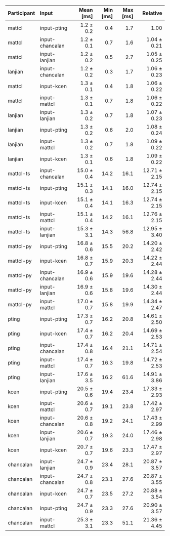 | Participant | Input | Mean [ms] | Min [ms] | Max [ms] | Relative |
|:---|:---|---:|---:|---:|---:|
| mattcl | input-pting | 1.2 ± 0.2 | 0.4 | 1.7 | 1.00 |
| mattcl | input-chancalan | 1.2 ± 0.1 | 0.7 | 1.6 | 1.04 ± 0.21 |
| mattcl | input-lanjian | 1.2 ± 0.2 | 0.5 | 2.7 | 1.05 ± 0.25 |
| lanjian | input-chancalan | 1.2 ± 0.2 | 0.3 | 1.7 | 1.06 ± 0.23 |
| mattcl | input-kcen | 1.3 ± 0.1 | 0.4 | 1.8 | 1.06 ± 0.22 |
| mattcl | input-mattcl | 1.3 ± 0.1 | 0.7 | 1.8 | 1.06 ± 0.22 |
| lanjian | input-lanjian | 1.3 ± 0.2 | 0.7 | 1.8 | 1.07 ± 0.23 |
| lanjian | input-pting | 1.3 ± 0.2 | 0.6 | 2.0 | 1.08 ± 0.24 |
| lanjian | input-mattcl | 1.3 ± 0.2 | 0.7 | 1.8 | 1.09 ± 0.22 |
| lanjian | input-kcen | 1.3 ± 0.1 | 0.6 | 1.8 | 1.09 ± 0.22 |
| mattcl-ts | input-chancalan | 15.0 ± 0.4 | 14.2 | 16.1 | 12.71 ± 2.15 |
| mattcl-ts | input-pting | 15.1 ± 0.3 | 14.1 | 16.0 | 12.74 ± 2.15 |
| mattcl-ts | input-kcen | 15.1 ± 0.4 | 14.1 | 16.3 | 12.74 ± 2.15 |
| mattcl-ts | input-mattcl | 15.1 ± 0.4 | 14.2 | 16.1 | 12.76 ± 2.15 |
| mattcl-ts | input-lanjian | 15.3 ± 3.1 | 14.3 | 56.8 | 12.95 ± 3.40 |
| mattcl-py | input-pting | 16.8 ± 0.6 | 15.5 | 20.2 | 14.20 ± 2.42 |
| mattcl-py | input-kcen | 16.8 ± 0.7 | 15.9 | 20.3 | 14.22 ± 2.44 |
| mattcl-py | input-chancalan | 16.9 ± 0.6 | 15.9 | 19.6 | 14.28 ± 2.44 |
| mattcl-py | input-lanjian | 16.9 ± 0.6 | 15.8 | 19.6 | 14.30 ± 2.44 |
| mattcl-py | input-mattcl | 17.0 ± 0.7 | 15.8 | 19.9 | 14.34 ± 2.47 |
| pting | input-pting | 17.3 ± 0.7 | 16.2 | 20.8 | 14.61 ± 2.50 |
| pting | input-kcen | 17.4 ± 0.7 | 16.2 | 20.4 | 14.69 ± 2.53 |
| pting | input-chancalan | 17.4 ± 0.8 | 16.4 | 21.1 | 14.71 ± 2.54 |
| pting | input-mattcl | 17.4 ± 0.7 | 16.3 | 19.8 | 14.72 ± 2.53 |
| pting | input-lanjian | 17.6 ± 3.5 | 16.2 | 61.6 | 14.91 ± 3.86 |
| kcen | input-pting | 20.5 ± 0.6 | 19.4 | 23.4 | 17.33 ± 2.93 |
| kcen | input-mattcl | 20.6 ± 0.7 | 19.1 | 23.8 | 17.42 ± 2.97 |
| kcen | input-chancalan | 20.6 ± 0.8 | 19.2 | 24.1 | 17.43 ± 2.99 |
| kcen | input-lanjian | 20.6 ± 0.7 | 19.3 | 24.0 | 17.46 ± 2.98 |
| kcen | input-kcen | 20.7 ± 0.7 | 19.6 | 23.3 | 17.47 ± 2.97 |
| chancalan | input-lanjian | 24.7 ± 0.9 | 23.4 | 28.1 | 20.87 ± 3.57 |
| chancalan | input-chancalan | 24.7 ± 0.8 | 23.1 | 27.6 | 20.87 ± 3.55 |
| chancalan | input-kcen | 24.7 ± 0.7 | 23.5 | 27.2 | 20.88 ± 3.54 |
| chancalan | input-pting | 24.7 ± 0.9 | 23.3 | 27.6 | 20.90 ± 3.57 |
| chancalan | input-mattcl | 25.3 ± 3.1 | 23.3 | 51.1 | 21.36 ± 4.45 |
